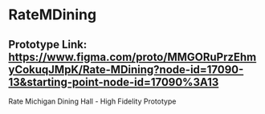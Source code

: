 # RateMDining
## Prototype Link: https://www.figma.com/proto/MMGORuPrzEhmyCokuqJMpK/Rate-MDining?node-id=17090-13&starting-point-node-id=17090%3A13
Rate Michigan Dining Hall - High Fidelity Prototype
